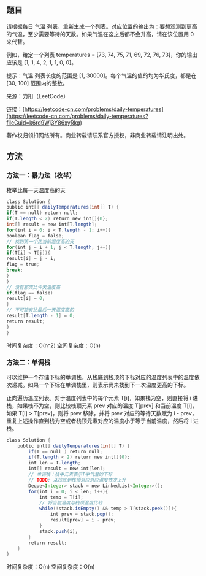 ## 题目

请根据每日 气温 列表，重新生成一个列表。对应位置的输出为：要想观测到更高的气温，至少需要等待的天数。如果气温在这之后都不会升高，请在该位置用 0 来代替。

例如，给定一个列表 temperatures = [73, 74, 75, 71, 69, 72, 76, 73]，你的输出应该是 [1, 1, 4, 2, 1, 1, 0, 0]。

提示：气温 列表长度的范围是 [1, 30000]。每个气温的值的均为华氏度，都是在 [30, 100] 范围内的整数。

来源：力扣（LeetCode）

链接：[https://leetcode-cn.com/problems/daily-temperatures](https://leetcode-cn.com/problems/daily-temperatures?fileGuid=k6rd9Wj3Y86xyRkg)

著作权归领扣网络所有。商业转载请联系官方授权，非商业转载请注明出处。

## 方法

### 方法一：暴力法（枚举）

枚举比每一天温度高的天

```java
class Solution {
public int[] dailyTemperatures(int[] T) {
if(T == null) return null;
if(T.length < 2) return new int[]{0};
int[] result = new int[T.length];
for(int i = 0; i < T.length - 1; i++){
boolean flag = false;
// 找到第一个比当前温度高的天
for(int j = i + 1; j < T.length; j++){
if(T[i] < T[j]){
result[i] = j - i;
flag = true;
break;
}
}
// 没有那天比今天温度高
if(flag == false)
result[i] = 0;
}
// 不可能有比最后一天温度高的
result[T.length - 1] = 0;
return result;
}
}
```
时间复杂度：O(n^2)
空间复杂度：O(n)

### 方法二：单调栈

可以维护一个存储下标的单调栈，从栈底到栈顶的下标对应的温度列表中的温度依次递减。如果一个下标在单调栈里，则表示尚未找到下一次温度更高的下标。

正向遍历温度列表。对于温度列表中的每个元素 T[i]，如果栈为空，则直接将 i 进栈，如果栈不为空，则比较栈顶元素 prev 对应的温度 T[prev] 和当前温度 T[i]，如果 T[i] > T[prev]，则将 prev 移除，并将 prev 对应的等待天数赋为 i - prev，重复上述操作直到栈为空或者栈顶元素对应的温度小于等于当前温度，然后将 i 进栈。

```java
class Solution {
    public int[] dailyTemperatures(int[] T) {
        if(T == null ) return null;
        if(T.length < 2) return new int[]{0};
        int len = T.length;
        int[] result = new int[len];
        // 单调栈：栈中元素表示T中气温的下标
        // TODO: 从栈底到栈顶对应对应温度依次上升
        Deque<Integer> stack = new LinkedList<Integer>();
        for(int i = 0; i < len; i++){
            int temp = T[i];
            // 将当前温度与栈顶温度比较
            while(!stack.isEmpty() && temp > T[stack.peek()]){
                int prev = stack.pop();
                result[prev] = i - prev;
            }
            stack.push(i);
        }
        return result;
    }
}
```
时间复杂度：O(n)
空间复杂度：O(n)

